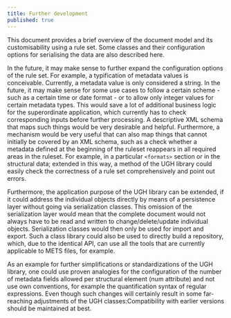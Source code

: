 ```yaml
---
title: Further development
published: true
---
```


This document provides a brief overview of the document model and its customisability using a rule set. Some classes and their configuration options for serialising the data are also described here.

In the future, it may make sense to further expand the configuration options of the rule set. For example, a typification of metadata values is conceivable. Currently, a metadata value is only considered a string. In the future, it may make sense for some use cases to follow a certain scheme - such as a certain time or date format - or to allow only integer values for certain metadata types. This would save a lot of additional business logic for the superordinate application, which currently has to check corresponding inputs before further processing. A descriptive XML schema that maps such things would be very desirable and helpful. Furthermore, a mechanism would be very useful that can also map things that cannot initially be covered by an XML schema, such as a check whether a metadata defined at the beginning of the ruleset reappears in all required areas in the ruleset. For example, in a particular `<formats>` section or in the structural data; extended in this way, a method of the UGH library could easily check the correctness of a rule set comprehensively and point out errors.

Furthermore, the application purpose of the UGH library can be extended, if it could address the individual objects directly by means of a persistence layer without going via serialization classes. This omission of the serialization layer would mean that the complete document would not always have to be read and written to change/delete/update individual objects. Serialization classes would then only be used for import and export. Such a class library could also be used to directly build a repository, which, due to the identical API, can use all the tools that are currently applicable to METS files, for example.

As an example for further simplifications or standardizations of the UGH library, one could use proven analogies for the configuration of the number of metadata fields allowed per structural element (num attribute) and not use own conventions, for example the quantification syntax of regular expressions. Even though such changes will certainly result in some far-reaching adjustments of the UGH classes:Compatibility with earlier versions should be maintained at best.

